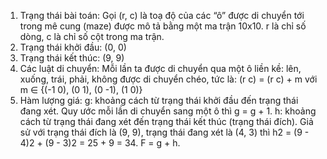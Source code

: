 1. Trạng thái bài toán: Gọi (r, c) là toạ độ của các “ô” được di chuyển tới trong mê cung (maze) được mô tả bằng một ma trận 10x10. r là chỉ số dòng, c là chỉ số cột trong ma trận.
2. Trạng thái khởi đầu: (0, 0)
3. Trạng thái kết thúc: (9, 9)
4. Các luật di chuyển: Mỗi lần ta được di chuyển qua một ô liền kề: lên, xuống, trái, phải, không được di chuyển chéo, tức là: (r c) = (r c) + m với m ∈ {(-1 0), (0 1), (0 -1), (1 0)}
5. Hàm lượng giá:
    g: khoảng cách từ trạng thái khởi đầu đến trạng thái đang xét. Quy ước mỗi lần di chuyển sang một ô thì g = g + 1.
    h: khoảng cách từ trạng thái đang xét đến trạng thái kết thúc (trạng thái đích). Giả sử với trạng thái đích là (9, 9), trạng thái đang xét là (4, 3) thì h2 = (9 - 4)2 + (9 - 3)2 = 25 + 9 = 34.
    F = g + h.



